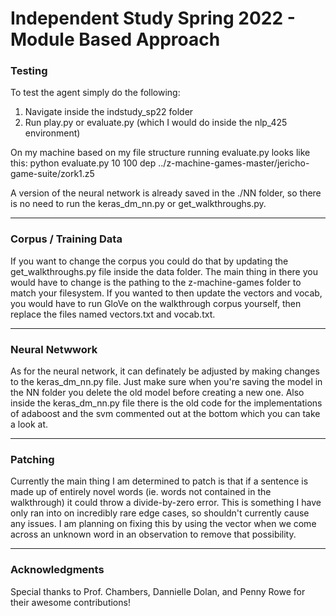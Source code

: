 # Independent Study Spring 2022 - Module Based Approach

### Testing
To test the agent simply do the following:
1. Navigate inside the indstudy_sp22 folder
2. Run play.py or evaluate.py (which I would do inside the nlp_425 environment)

On my machine based on my file structure running evaluate.py looks like this:
  python evaluate.py 10 100 dep ../z-machine-games-master/jericho-game-suite/zork1.z5

A version of the neural network is already saved in the ./NN folder, so there is no need to run the keras_dm_nn.py or get_walkthroughs.py. 

---

### Corpus / Training Data
If you want to change the corpus you could do that by updating the get_walkthroughs.py file inside the data folder. The main thing in there you would have to change is the pathing to the z-machine-games folder to match your filesystem. If you wanted to then update the vectors and vocab, you would have to run GloVe on the walkthrough corpus yourself, then replace the files named vectors.txt and vocab.txt.

---

### Neural Netwwork
As for the neural network, it can definately be adjusted by making changes to the keras_dm_nn.py file. Just make sure when you're saving the model in the NN folder you delete the old model before creating a new one. Also inside the keras_dm_nn.py file there is the old code for the implementations of adaboost and the svm commented out at the bottom which you can take a look at.

---

### Patching
Currently the main thing I am determined to patch is that if a sentence is made up of entirely novel words (ie. words not contained in the walkthrough) it could throw a divide-by-zero error. This is something I have only ran into on incredibly rare edge cases, so shouldn't currently cause any issues. I am planning on fixing this by using the <unk> vector when we come across an unknown word in an observation to remove that possibility.
 
---
  
### Acknowledgments
Special thanks to Prof. Chambers, Dannielle Dolan, and Penny Rowe for their awesome contributions!
